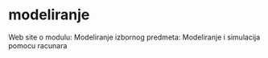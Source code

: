 # modeliranje
Web site o modulu: Modeliranje izbornog predmeta: Modeliranje i simulacija pomocu racunara

